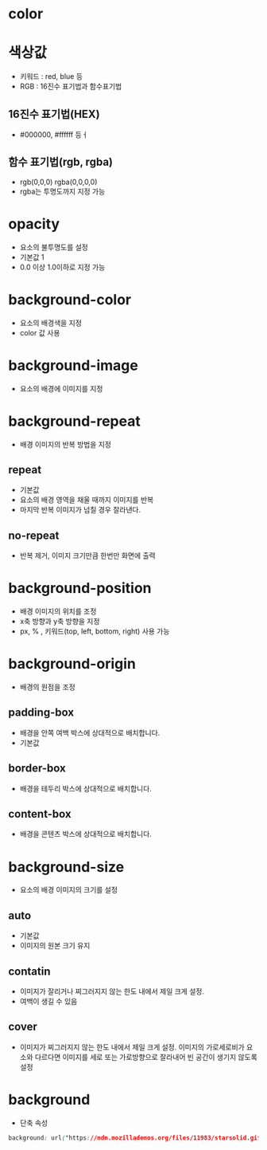 # color

# 색상값

- 키워드 : red, blue 등
- RGB : 16진수 표기법과 함수표기법

## 16진수 표기법(HEX)

- #000000, #ffffff 등ㅓ

## 함수 표기법(rgb, rgba)

- rgb(0,0,0) rgba(0,0,0,0)
- rgba는 투명도까지 지정 가능

# opacity

- 요소의 불투명도를 설정
- 기본값 1
- 0.0 이상 1.0이하로 지정 가능

# background-color

- 요소의 배경색을 지정
- color 값 사용

# background-image

- 요소의 배경에 이미지를 지정

# background-repeat

- 배경 이미지의 반복 방법을 지정

## repeat

- 기본값
- 요소의 배경 영역을 채울 때까지 이미지를 반복
- 마지막 반복 이미지가 넘칠 경우 잘라낸다.

## no-repeat

- 반복 제거, 이미지 크기만큼 한번만 화면에 출력

# background-position

- 배경 이미지의 위치를 조정
- x축 방향과 y축 방향을 지정
- px, % , 키워드(top, left, bottom, right) 사용 가능

# background-origin

- 배경의 원점을 조정

## padding-box

- 배경을 안쪽 여백 박스에 상대적으로 배치합니다.
- 기본값

## border-box

- 배경을 테두리 박스에 상대적으로 배치합니다.

## content-box

- 배경을 콘텐츠 박스에 상대적으로 배치합니다.

# background-size

- 요소의 배경 이미지의 크기를 설정

## auto

- 기본값
- 이미지의 원본 크기 유지

## contatin

- 이미지가 잘리거나 찌그러지지 않는 한도 내에서 제일 크게 설정.
- 여백이 생길 수 있음

## cover

- 이미지가 찌그러지지 않는 한도 내에서 제일 크게 설정. 이미지의 가로세로비가 요소와 다르다면 이미지를 세로 또는 가로방향으로 잘라내어 빈 공간이 생기지 않도록 설정

# background

- 단축 속성

```css
background: url("https://mdn.mozillademos.org/files/11983/starsolid.gif") #99f repeat-y fixed;
```